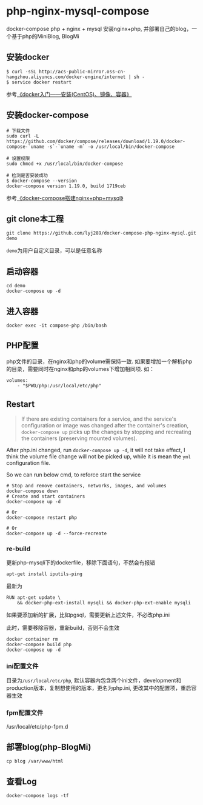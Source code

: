 # php-nginx-mysql-compose
docker-compose php + nginx + mysql
安装nginx+php, 并部署自己的blog，一个基于php的MiniBlog, BlogMi

## 安装docker

```
$ curl -sSL http://acs-public-mirror.oss-cn-hangzhou.aliyuncs.com/docker-engine/internet | sh -
$ service docker restart
```

参考[《docker入门——安装(CentOS)、镜像、容器》](https://www.jianshu.com/p/edba6551d256)

## 安装docker-compose

```
# 下载文件
sudo curl -L https://github.com/docker/compose/releases/download/1.19.0/docker-compose-`uname -s`-`uname -m` -o /usr/local/bin/docker-compose

# 设置权限
sudo chmod +x /usr/local/bin/docker-compose

# 检测是否安装成功
$ docker-compose --version
docker-compose version 1.19.0, build 1719ceb
```

参考[《docker-compose搭建nginx+php+mysql》](https://www.jianshu.com/p/0561d3cfccda)

## git clone本工程

```
git clone https://github.com/lyj289/docker-compose-php-nginx-mysql.git demo
```
`demo`为用户自定义目录，可以是任意名称

## 启动容器

```
cd demo
docker-compose up -d
```
## 进入容器

```
docker exec -it compose-php /bin/bash
```

## PHP配置
php文件的目录，在nginx和php的volume需保持一致.
如果要增加一个解析php的目录，需要同时在nginx和php的volumes下增加相同项.
如：
```
volumes:
    - "$PWD/php:/usr/local/etc/php"
```
## Restart

> If there are existing containers for a service, and the service's configuration
> or image was changed after the container's creation, `docker-compose up` picks
> up the changes by stopping and recreating the containers (preserving mounted
> volumes).

After php.ini changed, run `docker-compose up -d`, it will not take effect,
I think the volume file change will not be picked up, while it is mean the `yml` configuration file.

So we can run below cmd, to reforce start the service

```
# Stop and remove containers, networks, images, and volumes
docker-compose down
# Create and start containers
docker-compose up -d

# Or
docker-compose restart php

# Or
docker-compose up -d --force-recreate

```

### re-build

更新php-mysqli下的dockerfile，移除下面语句，不然会有报错
```
apt-get install iputils-ping
```
最新为
```
RUN apt-get update \
	&& docker-php-ext-install mysqli && docker-php-ext-enable mysqli
```

如果要添加新的扩展，比如pgsql，需要更新上述文件，不必改php.ini

此时，需要移除容器，重新build，否则不会生效
```
docker container rm
docker-compose build php
docker-compose up -d
```

### ini配置文件
目录为`/usr/local/etc/php`, 默认容器内包含两个ini文件，development和production版本，复制想使用的版本，更名为php.ini, 更改其中的配置项，重启容器生效

### fpm配置文件
/usr/local/etc/php-fpm.d

## 部署blog(php-BlogMi)
```
cp blog /var/www/html
```

## 查看Log
```
docker-compose logs -tf
```
